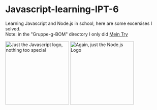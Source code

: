 # Javascript-learning-IPT-6
Learning Javascript and Node.js in school, here are some excersises I solved.<br>
Note: in the "Gruppe-g-BOM" directory I only did [Mein Try](/Gruppe-g-BOM/vortrag-gruppe-g-bom/Mein%20try/)

<img src="https://upload.wikimedia.org/wikipedia/commons/thumb/6/6a/JavaScript-logo.png/800px-JavaScript-logo.png" alt="Just the Javascript logo, nothing too special" height="200"/>   <img src="https://nodejs.org/static/images/logo.svg" alt="Again, just the Node.js Logo" height="200"/>
